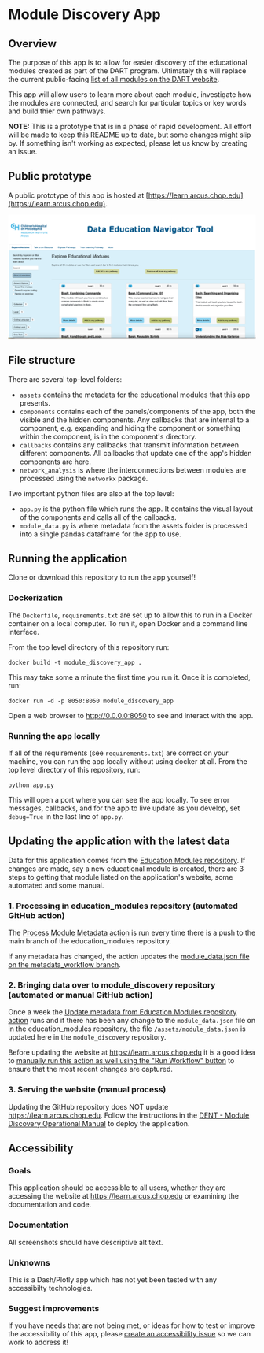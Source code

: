 # Module Discovery App

## Overview

The purpose of this app is to allow for easier discovery of the educational modules created as part of the DART program. Ultimately this will replace the current public-facing [list of all modules on the DART website](https://arcus.github.io/education_modules/list_of_modules).

This app will allow users to learn more about each module, investigate how the modules are connected, and search for particular topics or key words and build thier own pathways.

**NOTE:** This is a prototype that is in a phase of rapid development. All effort will be made to keep this README up to date, but some changes might slip by. If something isn't working as expected, please let us know by creating an issue.

## Public prototype

A public prototype of this app is hosted at [https://learn.arcus.chop.edu](https://learn.arcus.chop.edu).

![Data Education Navigator Tool homepage.](media/Landing_Page.png)

## File structure

There are several top-level folders:
- `assets` contains the metadata for the educational modules that this app presents.
- `components` contains each of the panels/components of the app, both the visible and the hidden components. Any callbacks that are internal to a component, e.g. expanding and hiding the component or something within the component, is in the component's directory. 
- `callbacks` contains any callbacks that transmit information between different components. All callbacks that update one of the app's hidden components are here.
- `network_analysis` is where the interconnections between modules are processed using the `networkx` package.

Two important python files are also at the top level:
- `app.py` is the python file which runs the app. It contains the visual layout of the components and calls all of the callbacks.
- `module_data.py` is where metadata from the assets folder is processed into a single pandas dataframe for the app to use.

## Running the application

Clone or download this repository to run the app yourself!

### Dockerization

The `Dockerfile`, `requirements.txt` are set up to allow this to run in a Docker container on a local computer. To run it, open Docker and a command line interface.

From the top level directory of this repository run:

```
docker build -t module_discovery_app .
```

This may take some a minute the first time you run it. Once it is completed, run:

```
docker run -d -p 8050:8050 module_discovery_app
```

Open a web browser to http://0.0.0.0:8050 to see and interact with the app.

### Running the app locally

If all of the requirements (see `requirements.txt`) are correct on your machine, you can run the app locally without using docker at all. From the top level directory of this repository, run:

```
python app.py
```

This will open a port where you can see the app locally. To see error messages, callbacks, and for the app to live update as you develop, set `debug=True` in the last line of `app.py`.

## Updating the application with the latest data

Data for this application comes from the [Education Modules repository](https://github.com/arcus/education_modules). If changes are made, say a new educational module is created, there are 3 steps to getting that module listed on the application's website, some automated and some manual.

### 1. Processing in education_modules repository (automated GitHub action)

The [Process Module Metadata action](https://github.com/arcus/education_modules/actions/workflows/pull_metadata.yml) is run every time there is a push to the main branch of the education_modules repository.

If any metadata has changed, the action updates the [module_data.json file on the metadata_workflow branch](https://github.com/arcus/education_modules/blob/metadata_workflow/assets/metadata/module_data.json). 

### 2. Bringing data over to module_discovery repository (automated or manual GitHub action)

Once a week the [Update metadata from Education Modules repository action](https://github.com/arcus/module_discovery/actions/workflows/update_module_data.yml) runs and if there has been any change to the `module_data.json` file on in the education_modules repository, the file [`/assets/module_data.json`](https://github.com/arcus/module_discovery/blob/main/assets/education_modules.json) is updated here in the `module_discovery` repository.

Before updating the website at https://learn.arcus.chop.edu it is a good idea to [manually run this action as well using the "Run Workflow" button](https://github.com/arcus/module_discovery/actions/workflows/update_module_data.yml) to ensure that the most recent changes are captured.

### 3. Serving the website (manual process)

Updating the GitHub repository does NOT update https://learn.arcus.chop.edu. Follow the instructions in the [DENT - Module Discovery Operational Manual](https://chop365.sharepoint.com/:w:/r/teams/RSCH-Arcus/Shared%20Documents/Arcus%20Drive/Education/Project_Management/Operational%20Manuals/DENT%20-%20Module%20Discovery%20Operational%20Manual.docx?d=wa1f157c57cb4468f90d12cfe47a762d4&csf=1&web=1&e=MimpjF) to deploy the application.

## Accessibility 

### Goals
This application should be accessible to all users, whether they are accessing the website at https://learn.arcus.chop.edu or examining the documentation and code.

### Documentation
All screenshots should have descriptive alt text.

### Unknowns
This is a Dash/Plotly app which has not yet been tested with any accessibilty technologies. 

### Suggest improvements
If you have needs that are not being met, or ideas for how to test or improve the accessibility of this app, please [create an accessibility issue](https://github.com/arcus/module_discovery/issues/new) so we can work to address it!
